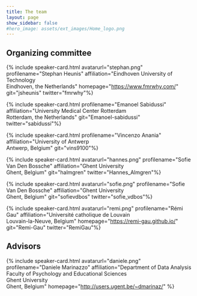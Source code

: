 ```yaml
---
title: The team
layout: page
show_sidebar: false
#hero_image: assets/ext_images/Home_logo.png
---
```


## Organizing committee

<a name="stephan"></a>
{% include speaker-card.html
  avatarurl="stephan.png"
  profilename="Stephan Heunis"
  affiliation="Eindhoven University of Technology <br>Eindhoven, the Netherlands"
  homepage="https://www.fmrwhy.com/"
  git="jsheunis"
  twitter="fmrwhy"%}


<a name="emanoel"></a>
{% include speaker-card.html
  profilename="Emanoel Sabidussi"
  affiliation="University Medical Center Rotterdam <br>Rotterdam, the Netherlands"
  git="Emanoel-sabidussi"
  twitter="sabidussi"%}


<a name="vincenzo"></a>
{% include speaker-card.html
  profilename="Vincenzo Anania"
  affiliation="University of Antwerp <br>Antwerp, Belgium"
  git="vins9100"%}


<a name="hannes"></a>
{% include speaker-card.html
  avatarurl="hannes.png"
  profilename="Sofie Van Den Bossche"
  affiliation="Ghent University <br>Ghent, Belgium"
  git="halmgren"
  twitter="Hannes_Almgren"%}  


<a name="sofie"></a>
{% include speaker-card.html
  avatarurl="sofie.png"
  profilename="Sofie Van Den Bossche"
  affiliation="Ghent University <br>Ghent, Belgium"
  git="sofievdbos"
  twitter="sofie_vdbos"%}


<a name="remi"></a>
{% include speaker-card.html
  avatarurl="remi.png"
  profilename="Rémi Gau"
  affiliation="Université catholique de Louvain <br>Louvain-la-Neuve, Belgium"
  homepage="https://remi-gau.github.io/"
  git="Remi-Gau"
  twitter="RemiGau"%}


## Advisors

<a name="daniele"></a>
{% include speaker-card.html
  avatarurl="daniele.png"
  profilename="Daniele Marinazzo"
  affiliation="Department of Data Analysis <br>Faculty of Psychology and Educational Sciences <br>Ghent University <br>Ghent, Belgium" homepage="http://users.ugent.be/~dmarinaz/" %}
